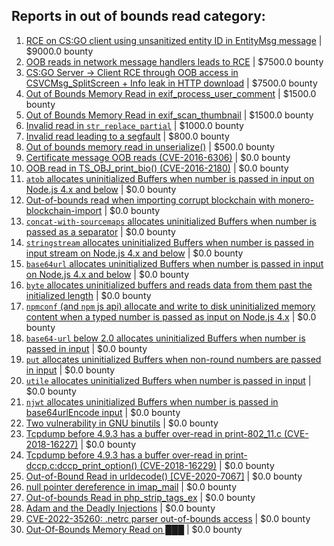 ## Reports in out of bounds read category:
1. [RCE on CS:GO client using unsanitized entity ID in EntityMsg message](https://hackerone.com/reports/584603) | $9000.0 bounty
2. [OOB reads in network message handlers leads to RCE](https://hackerone.com/reports/807772) | $7500.0 bounty
3. [CS:GO Server -> Client RCE through OOB access in CSVCMsg_SplitScreen + Info leak in HTTP download](https://hackerone.com/reports/1070835) | $7500.0 bounty
4. [Out of Bounds Memory Read in exif_process_user_comment](https://hackerone.com/reports/675580) | $1500.0 bounty
5. [Out of Bounds Memory Read in exif_scan_thumbnail](https://hackerone.com/reports/675578) | $1500.0 bounty
6. [Invalid read in `str_replace_partial`](https://hackerone.com/reports/633607) | $1000.0 bounty
7. [Invalid read leading to a segfault](https://hackerone.com/reports/295680) | $800.0 bounty
8. [Out of bounds memory read in unserialize()](https://hackerone.com/reports/200909) | $500.0 bounty
9. [Certificate message OOB reads (CVE-2016-6306)](https://hackerone.com/reports/221790) | $0.0 bounty
10. [OOB read in TS_OBJ_print_bio() (CVE-2016-2180)](https://hackerone.com/reports/221789) | $0.0 bounty
11. [`atob` allocates uninitialized Buffers when number is passed in input on Node.js 4.x and below](https://hackerone.com/reports/321686) | $0.0 bounty
12. [Out-of-bounds read when importing corrupt blockchain with monero-blockchain-import](https://hackerone.com/reports/284951) | $0.0 bounty
13. [`concat-with-sourcemaps` allocates uninitialized Buffers when number is passed as a separator](https://hackerone.com/reports/320166) | $0.0 bounty
14. [`stringstream` allocates uninitialized Buffers when number is passed in input stream on Node.js 4.x and below](https://hackerone.com/reports/321670) | $0.0 bounty
15. [`base64url` allocates uninitialized Buffers when number is passed in input on Node.js 4.x and below](https://hackerone.com/reports/321687) | $0.0 bounty
16. [`byte` allocates uninitialized buffers and reads data from them past the initialized length](https://hackerone.com/reports/330351) | $0.0 bounty
17. [`npmconf` (and `npm` js api) allocate and write to disk uninitialized memory content when a typed number is passed as input on Node.js 4.x](https://hackerone.com/reports/320269) | $0.0 bounty
18. [`base64-url` below 2.0 allocates uninitialized Buffers when number is passed in input](https://hackerone.com/reports/321692) | $0.0 bounty
19. [`put` allocates uninitialized Buffers when non-round numbers are passed in input](https://hackerone.com/reports/321702) | $0.0 bounty
20. [`utile` allocates uninitialized Buffers when number is passed in input](https://hackerone.com/reports/321701) | $0.0 bounty
21. [`njwt` allocates uninitialized Buffers when number is passed in base64urlEncode input](https://hackerone.com/reports/321704) | $0.0 bounty
22. [Two vulnerability in GNU binutils](https://hackerone.com/reports/323017) | $0.0 bounty
23. [Tcpdump before 4.9.3 has a buffer over-read in print-802_11.c (CVE-2018-16227)](https://hackerone.com/reports/724243) | $0.0 bounty
24. [Tcpdump before 4.9.3 has a buffer over-read in print-dccp.c:dccp_print_option() (CVE-2018-16229)](https://hackerone.com/reports/724253) | $0.0 bounty
25. [Out-of-Bound Read in urldecode() [CVE-2020-7067]](https://hackerone.com/reports/852103) | $0.0 bounty
26. [null pointer dereference in imap_mail](https://hackerone.com/reports/456727) | $0.0 bounty
27. [Out-of-bounds Read in php_strip_tags_ex](https://hackerone.com/reports/781325) | $0.0 bounty
28. [Adam and the  Deadly  Injections](https://hackerone.com/reports/1217702) | $0.0 bounty
29. [CVE-2022-35260: .netrc parser out-of-bounds access](https://hackerone.com/reports/1721098) | $0.0 bounty
30. [Out-Of-Bounds Memory Read on ███](https://hackerone.com/reports/2509402) | $0.0 bounty